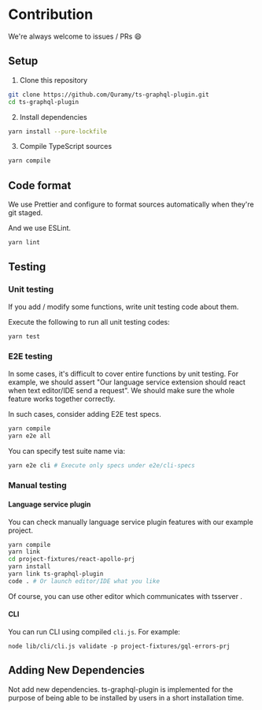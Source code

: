 # Contribution

We're always welcome to issues / PRs :smile:

## Setup

1. Clone this repository

```sh
git clone https://github.com/Quramy/ts-graphql-plugin.git
cd ts-graphql-plugin
```

2. Install dependencies

```sh
yarn install --pure-lockfile
```

3. Compile TypeScript sources

```sh
yarn compile
```

## Code format

We use Prettier and configure to format sources automatically when they're git staged.

And we use ESLint.

```sh
yarn lint
```

## Testing

### Unit testing

If you add / modify some functions, write unit testing code about them.

Execute the following to run all unit testing codes:

```sh
yarn test
```

### E2E testing

In some cases, it's difficult to cover entire functions by unit testing. For example, we should assert "Our language service extension should react when text editor/IDE send a request". We should make sure the whole feature works together correctly.

In such cases, consider adding E2E test specs.

```sh
yarn compile
yarn e2e all
```

You can specify test suite name via:

```sh
yarn e2e cli # Execute only specs under e2e/cli-specs
```

### Manual testing

#### Language service plugin

You can check manually language service plugin features with our example project.

```sh
yarn compile
yarn link
cd project-fixtures/react-apollo-prj
yarn install
yarn link ts-graphql-plugin
code . # Or launch editor/IDE what you like
```

Of course, you can use other editor which communicates with tsserver .

#### CLI

You can run CLI using compiled `cli.js`. For example:

```
node lib/cli/cli.js validate -p project-fixtures/gql-errors-prj
```

## Adding New Dependencies

Not add new dependencies. ts-graphql-plugin is implemented for the purpose of being able to be installed by users in a short installation time.
